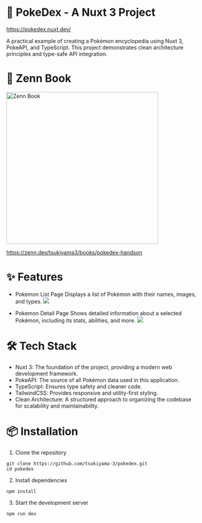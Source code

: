 # 🚀 PokeDex - A Nuxt 3 Project

https://pokedex.nuxt.dev/

A practical example of creating a Pokémon encyclopedia using Nuxt 3, PokeAPI, and TypeScript. This project demonstrates clean architecture principles and type-safe API integration.

# 📘 Zenn Book

<img src="https://res.cloudinary.com/dyoyv8djx/image/upload/v1736578179/PokeDex/Frame_50_lblafr.png" alt="Zenn Book" width="400">

https://zenn.dev/tsukiyama3/books/pokedex-handson

# ✨ Features

- Pokemon List Page
  Displays a list of Pokémon with their names, images, and types.
  ![](https://res.cloudinary.com/dyoyv8djx/image/upload/v1736010904/PokeDex/%E3%82%B9%E3%82%AF%E3%83%AA%E3%83%BC%E3%83%B3%E3%82%B7%E3%83%A7%E3%83%83%E3%83%88_2025-01-05_1.55.32_jlkt58.png)

- Pokemon Detail Page
  Shows detailed information about a selected Pokémon, including its stats, abilities, and more.
  ![](https://res.cloudinary.com/dyoyv8djx/image/upload/v1736010904/PokeDex/%E3%82%B9%E3%82%AF%E3%83%AA%E3%83%BC%E3%83%B3%E3%82%B7%E3%83%A7%E3%83%83%E3%83%88_2025-01-05_1.55.44_hgso0n.png)

# 🛠️ Tech Stack

- Nuxt 3: The foundation of the project, providing a modern web development framework.
- PokeAPI: The source of all Pokémon data used in this application.
- TypeScript: Ensures type safety and cleaner code.
- TailwindCSS: Provides responsive and utility-first styling.
- Clean Architecture: A structured approach to organizing the codebase for scalability and maintainability.

# 📦 Installation

1. Clone the repository

```
git clone https://github.com/tsukiyama-3/pokedex.git
cd pokedex
```

2. Install dependencies

```
npm install
```

3. Start the development server

```
npm run dev
```
